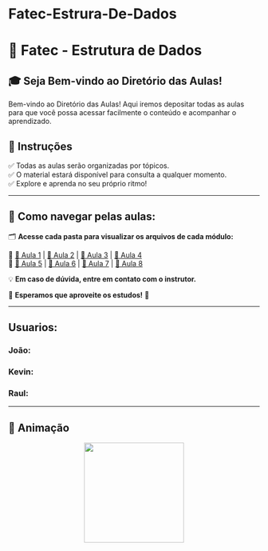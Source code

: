 # Fatec-Estrura-De-Dados
# 🏫 Fatec - Estrutura de Dados  

## 🎓 Seja Bem-vindo ao Diretório das Aulas!  

Bem-vindo ao Diretório das Aulas! Aqui iremos depositar todas as aulas para que você possa acessar facilmente o conteúdo e acompanhar o aprendizado.  

## 📖 Instruções  

✅ Todas as aulas serão organizadas por tópicos.  
✅ O material estará disponível para consulta a qualquer momento.  
✅ Explore e aprenda no seu próprio ritmo!  

---

## 📂 Como navegar pelas aulas:  

🗂️ **Acesse cada pasta para visualizar os arquivos de cada módulo:**  

📌 [📁 Aula 1](#) | [📁 Aula 2](#) | [📁 Aula 3](#) | [📁 Aula 4](#)  
📌 [📁 Aula 5](#) | [📁 Aula 6](#) | [📁 Aula 7](#) | [📁 Aula 8](#)  

💡 **Em caso de dúvida, entre em contato com o instrutor.**  

🚀 **Esperamos que aproveite os estudos!** 🎉  

---

## Usuarios:

### João:

### Kevin:

### Raul:

---


## 🌟 Animação  

<div style="text-align: center;">
  <img src="https://media.giphy.com/media/j5I5xWl7h1ABpaEUXL/giphy.gif" width="200px" style="animation: pulse 1.5s infinite;">
</div>  
